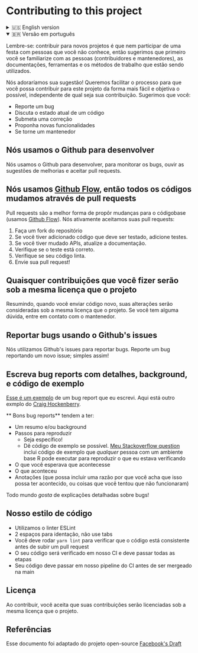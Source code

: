 # Contributing to this project

<details>
  <summary>🇺🇸 English version</summary>

Contributing to open-source is like joining a stranger's party. Before jumping in with your own suggestions, start by learning how to read the room. This increases the chances that your ideas are noticed and heard. Every community is different, so start by familiarizing yourself with people, documents, tools, ways of working, and so on.

We love your input! We want to make contributing to this project as easy and transparent as possible, whether it's:

- Reporting a bug
- Discussing the current state of the code
- Submitting a fix
- Proposing new features
- Becoming a maintainer

## We Develop with Github

We use github to host code, to track issues and feature requests, as well as accept pull requests.

## We Use [Github Flow](https://guides.github.com/introduction/flow/index.html), So All Code Changes Happen Through Pull Requests

Pull requests are the best way to propose changes to the codebase (we use [Github Flow](https://guides.github.com/introduction/flow/index.html)). We actively welcome your pull requests:

1. Fork the repo and create your branch from `main`.
2. If you've added code that should be tested, add tests.
3. If you've changed APIs, update the documentation.
4. Ensure the test suite passes.
5. Make sure your code lints.
6. Issue that pull request!

## Any contributions you make will be under the same license as the project's license

In short, when you submit code changes, your submissions are understood to be under the same license that covers the project. Feel free to contact the maintainers if that's a concern.

## Report bugs using Github's issues

We use GitHub issues to track public bugs. Report a bug by opening a new issue; it's that easy!

## Write bug reports with detail, background, and sample code

[This is an example](http://stackoverflow.com/q/12488905/180626) of a bug report I wrote, and I think it's not a bad model. Here's [another example from Craig Hockenberry](http://www.openradar.me/11905408), an app developer whom I greatly respect.

**Great Bug Reports** tend to have:

- A quick summary and/or background
- Steps to reproduce
  - Be specific!
  - Give sample code if you can. [My stackoverflow question](http://stackoverflow.com/q/12488905/180626) includes sample code that *anyone* with a base R setup can run to reproduce what I was seeing
- What you expected would happen
- What actually happens
- Notes (possibly including why you think this might be happening, or stuff you tried that didn't work)

People *love* thorough bug reports. I'm not even kidding.

## Use a Consistent Coding Style

I'm again borrowing these from [Facebook's Guidelines](https://github.com/facebook/draft-js/blob/a9316a723f9e918afde44dea68b5f9f39b7d9b00/CONTRIBUTING.md)

- We use linting with ESLint
- 2 spaces for identation, do not use tabs
- You should run `yarn lint` to lint your code before reviewing a PR
- Your code will be run against our CI
- Your code should pass our CI pipeline to be able to be merged against the main branch

## License

By contributing, you agree that your contributions will be licensed under the project's license.

## References

This document was adapted from the open-source contribution guidelines for [Facebook's Draft](https://github.com/facebook/draft-js/blob/a9316a723f9e918afde44dea68b5f9f39b7d9b00/CONTRIBUTING.md)

</details>

<details open>

  <summary>🇧🇷 Versão em português</summary>

Lembre-se: contribuir para novos projetos é que nem participar de uma festa com pessoas que você não conhece, então sugerimos que primeiro você se familiarize com as pessoas (contribuidores e mantenedores), as documentações, ferramentas e os métodos de trabalho que estão sendo utilizados.

Nós adoraríamos sua sugestão! Queremos facilitar o processo para que você possa contribuir para este projeto da forma mais fácil e objetiva o possível, independente de qual seja sua contribuição. Sugerimos que você:

- Reporte um bug
- Discuta o estado atual de um código
- Submeta uma correção
- Proponha novas funcionalidades
- Se torne um mantenedor

## Nós usamos o Github para desenvolver

Nós usamos o Github para desenvolver, para monitorar os bugs, ouvir as sugestões de melhorias e aceitar pull requests.

## Nós usamos [Github Flow](https://guides.github.com/introduction/flow/index.html), então todos os códigos mudamos através de pull requests

Pull requests são a melhor forma de propôr mudanças para o códigobase (usamos [Github Flow](https://guides.github.com/introduction/flow/index.html)). Nós ativamente aceitamos suas pull requests:

1. Faça um fork do repositório
2. Se você tiver adicionado código que deve ser testado, adicione testes.
3. Se você tiver mudado APIs, atualize a documentação.
4. Verifique se o teste está correto.
5. Verifique se seu código linta.
6. Envie sua pull request!

## Quaisquer contribuições que você fizer serão sob a mesma licença que o projeto

Resumindo, quando você enviar código novo, suas alterações serão consideradas sob a mesma licença que o projeto. Se você tem alguma dúvida, entre em contato com o mantenedor.

## Reportar bugs usando o Github's issues

Nós utilizamos Github's issues para reportar bugs. Reporte um bug reportando um novo issue; simples assim!

## Escreva bug reports com detalhes, background, e código de exemplo

[Esse é um exemplo](http://stackoverflow.com/q/12488905/180626) de um bug report que eu escrevi. Aqui está outro exmplo do [Craig Hockenberry](http://www.openradar.me/11905408).

** Bons bug reports** tendem a ter:

- Um resumo e/ou background
- Passos para reproduzir
  - Seja específico!
  - Dê código de exemplo se possível. [Meu Stackoverflow question](http://stackoverflow.com/q/12488905/180626) inclui código de exemplo que *qualquer* pessoa com um ambiente base R pode executar para reproduzir o que eu estava verificando
- O que você esperava que acontecesse
- O que aconteceu
- Anotações (que possa incluir uma razão por que você acha que isso possa ter acontecido, ou coisas que você tentou que não funcionaram)

Todo mundo *gosta* de explicações detalhadas sobre bugs!

## Nosso estilo de código

- Utilizamos o linter ESLint
- 2 espaços para identação, não use tabs
- Você deve rodar `yarn lint` para verificar que o código está consistente antes de subir um pull request
- O seu código será verificado em nosso CI e deve passar todas as etapas
- Seu código deve passar em nosso pipeline do CI antes de ser mergeado na main

## Licença

Ao contribuir, você aceita que suas contribuições serão licenciadas sob a mesma licença que o projeto.

## Referências

Esse documento foi adaptado do projeto open-source [Facebook's Draft](https://github.com/facebook/draft-js/blob/a9316a723f9e918afde44dea68b5f9f39b7d9b00/CONTRIBUTING.md)

</details>
